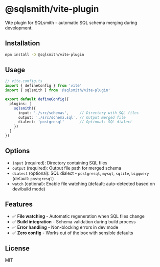 # @sqlsmith/vite-plugin

Vite plugin for SQLsmith - automatic SQL schema merging during development.

## Installation

```bash
npm install -D @sqlsmith/vite-plugin
```

## Usage

```typescript
// vite.config.ts
import { defineConfig } from 'vite'
import { sqlsmith } from '@sqlsmith/vite-plugin'

export default defineConfig({
  plugins: [
    sqlsmith({
      input: './src/schemas',     // Directory with SQL files
      output: './src/schema.sql', // Output merged file
      dialect: 'postgresql'       // Optional: SQL dialect
    })
  ]
})
```

## Options

- `input` (required): Directory containing SQL files
- `output` (required): Output file path for merged schema
- `dialect` (optional): SQL dialect - `postgresql`, `mysql`, `sqlite`, `bigquery` (default: `postgresql`)
- `watch` (optional): Enable file watching (default: auto-detected based on dev/build mode)

## Features

- ✅ **File watching** - Automatic regeneration when SQL files change
- ✅ **Build integration** - Schema validation during build process  
- ✅ **Error handling** - Non-blocking errors in dev mode
- ✅ **Zero config** - Works out of the box with sensible defaults

## License

MIT 